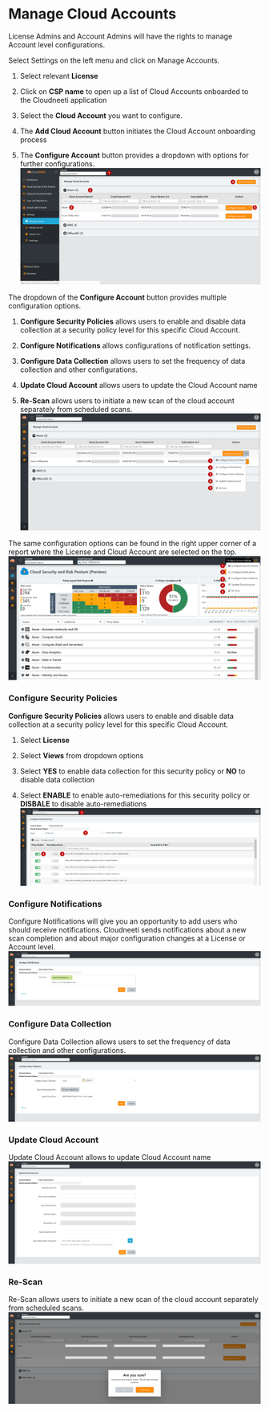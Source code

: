 Manage Cloud Accounts
===============

License Admins and Account Admins will have the rights to manage Account level
configurations.

Select Settings on the left menu and click on Manage Accounts.

1.  Select relevant **License**

2.  Click on **CSP name** to open up a list of Cloud Accounts onboarded to the
    Cloudneeti application

3.  Select the **Cloud Account** you want to configure.

4.  The **Add Cloud Account** button initiates the Cloud Account onboarding
    process

5.  The **Configure Account** button provides a dropdown with options for
    further configurations.
	![Manage Accounts](.././images/administratorGuide/Manage_Accounts.png#thumbnail)

The dropdown of the **Configure Account** button provides multiple configuration
options.

1.  **Configure Security Policies** allows users to enable and disable data
    collection at a security policy level for this specific Cloud Account.

2.  **Configure Notifications** allows configurations of notification settings.

3.  **Configure Data Collection** allows users to set the frequency of data
    collection and other configurations.

4.  **Update Cloud Account** allows users to update the Cloud Account name

5.  **Re-Scan** allows users to initiate a new scan of the cloud account
    separately from scheduled scans.
	![Configure Account](.././images/administratorGuide/Configure_Account.png#thumbnail)

The same configuration options can be found in the right upper corner of a
report where the License and Cloud Account are selected on the top.
	![Configuration Options](.././images/administratorGuide/Configuration_Options.png#thumbnail)

### Configure Security Policies

**Configure Security Policies** allows users to enable and disable data
collection at a security policy level for this specific Cloud Account.

1.  Select **License**

2.  Select **Views** from dropdown options

3.  Select **YES** to enable data collection for this security policy or **NO**
    to disable data collection

4.  Select **ENABLE** to enable auto-remediations for this security policy or
    **DISBALE** to disable auto-remediations
	![Manage Accounts](.././images/administratorGuide/Auto_Remediations.png#thumbnail)

### Configure Notifications

Configure Notifications will give you an opportunity to add users who should
receive notifications. Cloudneeti sends notifications about a new scan
completion and about major configuration changes at a License or Account level.
	![Configure Notifications](.././images/administratorGuide/Configure_Notifications.png#thumbnail)

### Configure Data Collection

Configure Data Collection allows users to set the frequency of data collection
and other configurations.
	![Configure Data Collection](.././images/administratorGuide/Configure_Data_Collection.png#thumbnail)

### Update Cloud Account

Update Cloud Account allows to update Cloud Account name
	![Update Cloud Account](.././images/administratorGuide/Update_Cloud_Account.png#thumbnail)

### Re-Scan

Re-Scan allows users to initiate a new scan of the cloud account separately from
scheduled scans.
	![Re-Scan](.././images/administratorGuide/Re-Scan.png#thumbnail)
